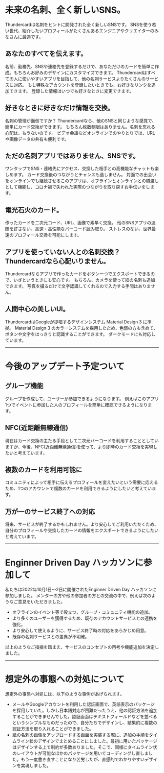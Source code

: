 # 未来の名刺、全く新しいSNS。

Thundercardは名刺をヒントに開発された全く新しいSNSです。
SNSを使う若い世代、紹介したいプロフィールがたくさんあるエンジニアやクリエイターのみなさんに最適です。


## あなたのすべてを伝えます。

名前、勤務先、SNSや連絡先を登録するだけで、あなただけのカードを簡単に作成。もちろんお好みのデザインにカスタマイズできます。
Thundercardはすべての人に使いやすいアプリを目指して、他の名刺サービスよりたくさんのサービスに対応。
もし特殊なアカウントを登録したいときでも、お好きなリンクを追加できます。
登録した情報はいつでも好きなときに変更できます。


## 好きなときに好きなだけ情報を交換。

名刺の管理が面倒ですか？
Thundercardなら、他のSNSと同じような感覚で、簡単にカード交換ができます。
もちろん枚数制限はありません。名刺を忘れる心配は、もうないのです。
ビデオ会議などオンラインでのやりとりでは、URLや画像データの共有も便利です。


## ただの名刺アプリではありません、SNSです。

ワンタップでSNS・連絡先にアクセス、交換した相手との高機能なチャットも楽しめます。
カード交換後のつながりとチャンスも逃しません。
対面での出会いをオンラインでも継続させるこのアプリは、オフラインとオンラインとの橋渡しとして機能し、コロナ禍で失われた実際のつながりを取り戻すお手伝いをします。


## 電光石火のカード。

作ったカードを二次元コード、URL、画像で素早く交換。
他のSNSアプリの追随を許さない、高速・高性能なバーコード読み取り。
ストレスのない、世界最速のプロフィール交換を可能にします。


## アプリを使っていない人との名刺交換？Thundercardなら心配いりません。

Thundercardならアプリで作ったカードをボタン一つでエクスポートできるので、いざというときにも安心です。
もちろん、カメラを使って紙の名刺も追加できます。
写真を撮るだけで文字認識してくれるので入力する手間はありません。


## 人間中心の美しいUI。

ThundercardはGoogleが提唱するデザインシステム Material Design 3 に準拠。
Material Design 3 のカラーシステムを採用したため、色弱の方も含めて、ボタンや文字をはっきりと認識することができます。
ダークモードにも対応しています。


---

# 今後のアップデート予定ついて

## グループ機能

グループを作成して、ユーザーが参加できるようになります。
例えばこのアプリ1つでイベントに参加した人のプロフィールを簡単に確認できるようになります。


## NFC(近距離無線通信)

現在はカード交換の主たる手段として二次元バーコードを利用することとしていますが、今後、NFC(近距離無線通信)を使って、より即時のカード交換を実現したいと考えています。


## 複数のカードを利用可能に

コミュニティによって相手に伝えるプロフィールを変えたいという需要に応えるため、1つのアカウントで複数のカードを利用できるようにしたいと考えています。


## 万が一のサービス終了への対応

将来、サービスが終了するかもしれません。より安心してご利用いただくため、自分のプロフィールや交換したカードの情報をエクスポートできるようにしたいと考えています。

---

# Enginner Driven Day ハッカソンに参加して

私たちは2022年10月1日〜2日に開催されたEnginner Driven Day ハッカソンに参加しました。
メンターの方や他の参加者の方との交流の中で、例えば次のようなご意見をいただきました。

- オフラインのイベント等で役立つ、グループ・コミュニティ機能の追加。
- より多くのユーザーを獲得するため、既存のアカウントサービスとの連携を強化。
- より安心して使えるように、サービス終了時の対応をあらかじめ用意。
- 既存の名刺サービスとの差異が不明確。

以上のようなご指摘を踏まえ、サービスのコンセプトの再考や機能追加を決定しました。


---

# 想定外の事態への対処について

想定外の事態へ対処には、以下のような事例があげられます。

- メールやGoogleアカウントを利用した認証画面で、英語表示のパッケージを採用していた。しかし日本語対応が困難だったうえ、他の認証方法を追加することができませんでした。認証画面はテキストフィールドなどを並べるというシンプルなものだったので、自分たちでデザインし、結果的に複数の認証方法を取り入れることができました。
- 紙の名刺の画像をアップロードする画面を実装する際に、追加の手順をタイムライン状のデザインでまとめることにしました。最初に用いたパッケージはデザインする上で制約が多数ありました。そこで、同様にタイムライン状のレイアウトが可能なほかのパッケージを用いてコーディングし直しました。もう一度書き直すことになり苦労したが、直感的でわかりやすいデザインを実現しました。